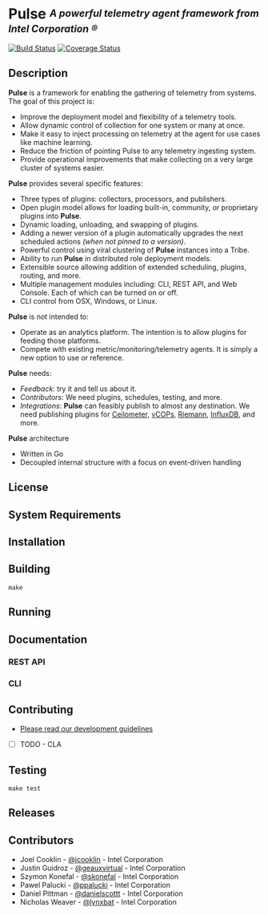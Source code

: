 # **Pulse** <sup><sub>_A powerful telemetry agent framework from Intel Corporation &reg;_</sub></sup>
[![Build Status](https://magnum.travis-ci.com/intelsdilabs/pulse.svg?token=2ujsxEpZo1issFyVWX29&branch=master)](https://magnum.travis-ci.com/intelsdilabs/pulse) [![Coverage Status](https://coveralls.io/repos/intelsdilabs/pulse/badge.svg?branch=master&t=rVMsC3)](https://coveralls.io/r/intelsdilabs/pulse?branch=master)

## Description

**Pulse** is a framework for enabling the gathering of telemetry from systems. The goal of this project is:

* Improve the deployment model and flexibility of a telemetry tools.
* Allow dynamic control of collection for one system or many at once.
* Make it easy to inject processing on telemetry at the agent for use cases like machine learning.
* Reduce the friction of pointing Pulse to any telemetry ingesting system.
* Provide operational improvements that make collecting on a very large cluster of systems easier.

**Pulse** provides several specific features:

* Three types of plugins: collectors, processors, and publishers.
* Open plugin model allows for loading built-in, community, or proprietary plugins into **Pulse**.
* Dynamic loading, unloading, and swapping of plugins.
* Adding a newer version of a plugin automatically upgrades the next scheduled actions _(when not pinned to a version)_.
* Powerful control using viral clustering of **Pulse** instances into a Tribe.
* Ability to run **Pulse** in distributed role deployment models.
* Extensible source allowing addition of extended scheduling, plugins, routing, and more.
* Multiple management modules including: CLI, REST API, and Web Console. Each of which can be turned on or off.
* CLI control from OSX, Windows, or Linux.

**Pulse** is not intended to:

* Operate as an analytics platform. The intention is to allow plugins for feeding those platforms.
* Compete with existing metric/monitoring/telemetry agents. It is simply a new option to use or reference.

**Pulse** needs:

* _Feedback_: try it and tell us about it.
* _Contributors_: We need plugins, schedules, testing, and more.
* _Integrations_: **Pulse** can feasibly publish to almost any destination. We need publishing plugins for [Ceilometer](https://wiki.openstack.org/wiki/Ceilometer), [vCOPs](http://www.vmware.com/products/vrealize-operations), [Riemann](https://github.com/aphyr/riemann), [InfluxDB](https://github.com/influxdb/influxdb), and more.

**Pulse** architecture

* Written in Go
* Decoupled internal structure with a focus on event-driven handling

## License

<DO NOT PUT SOMETHING HERE YET>

## System Requirements

## Installation

## Building

```
make
```

## Running

## Documentation

### REST API

### CLI

## Contributing

* [Please read our development guidelines](https://github.com/intelsdilabs/pulse/wiki/Development-guidelines)
* [ ] TODO - CLA

## Testing

```
make test
```

## Releases

## Contributors

* Joel Cooklin - [@jcooklin](http://github.com/jcooklin) - Intel Corporation
* Justin Guidroz - [@geauxvirtual](http://github.com/geauxvirtual) - Intel Corporation
* Szymon Konefal - [@skonefal](http://github.com/skonefal) - Intel Corporation
* Pawel Palucki - [@ppalucki](http://github.com/ppalucki) - Intel Corporation
* Daniel Pittman - [@danielscottt](http://github.com/danielscottt) - Intel Corporation
* Nicholas Weaver - [@lynxbat](http://github.com/lynxbat) - Intel Corporation
